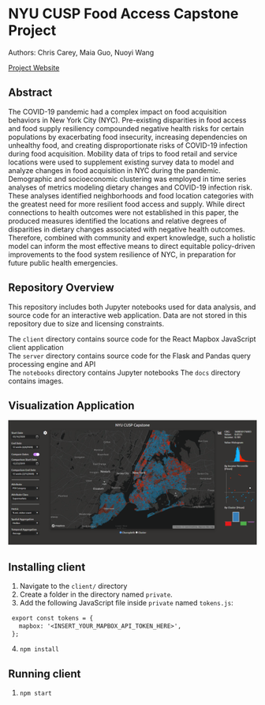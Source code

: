 # NYU CUSP Food Access Capstone Project

Authors: Chris Carey, Maia Guo, Nuoyi Wang

[Project Website](https://chriscarey.tech/nyu/capstone)

## Abstract

The COVID-19 pandemic had a complex impact on food acquisition behaviors in New York City (NYC). Pre-existing disparities in food access and food supply resiliency compounded negative health risks for certain populations by exacerbating food insecurity, increasing dependencies on unhealthy food, and creating disproportionate risks of COVID-19 infection during food acquisition. Mobility data of trips to food retail and service locations were used to supplement existing survey data to model and analyze changes in food acquisition in NYC during the pandemic. Demographic and socioeconomic clustering was employed in time series analyses of metrics modeling dietary changes and COVID-19 infection risk. These analyses identified neighborhoods and food location categories with the greatest need for more resilient food access and supply. While direct connections to health outcomes were not established in this paper, the produced measures identified the locations and relative degrees of disparities in dietary changes associated with negative health outcomes. Therefore, combined with community and expert knowledge, such a holistic model can inform the most effective means to direct equitable policy-driven improvements to the food system resilience of NYC, in preparation for future public health emergencies.

## Repository Overview

This repository includes both Jupyter notebooks used for data analysis, and source code for an interactive web application. Data are not stored in this repository due to size and licensing constraints.

The `client` directory contains source code for the React Mapbox JavaScript client application\
The `server` directory contains source code for the Flask and Pandas query processing engine and API\
The `notebooks` directory contains Jupyter notebooks
The `docs` directory contains images.

## Visualization Application

![Screenshot of Client Application](./docs/app1.png)

## Installing client

 1. Navigate to the `client/` directory
 2. Create a folder in the directory named `private`.
 3. Add the following JavaScript file inside `private` named `tokens.js`:
 ```
  export const tokens = {
    mapbox: '<INSERT_YOUR_MAPBOX_API_TOKEN_HERE>',
  };
 ```
 4. `npm install`


## Running client

 1. `npm start`
